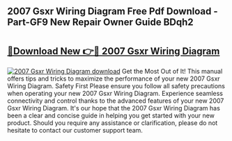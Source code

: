 ## 2007 Gsxr Wiring Diagram Free Pdf Download - Part-GF9 New Repair Owner Guide BDqh2

# <h2><a href="http://dfhlnu.blite.top/?on=2007+Gsxr+Wiring+Diagram">🔗Download New 👉🔴 2007 Gsxr Wiring Diagram</a></h2>

[![2007 Gsxr Wiring Diagram download](https://i.imgur.com/lujVjoI.png)](http://dfhlnu.blite.top/?on=2007+Gsxr+Wiring+Diagram)
Get the Most Out of It! This manual offers tips and tricks to maximize the performance of your new 2007 Gsxr Wiring Diagram. Safety First Please ensure you follow all safety precautions when operating your new 2007 Gsxr Wiring Diagram. Experience seamless connectivity and control thanks to the advanced features of your new 2007 Gsxr Wiring Diagram. It's our hope that the 2007 Gsxr Wiring Diagram has been a clear and concise guide in helping you get started with your new product. Should you require any assistance or clarification, please do not hesitate to contact our customer support team.
